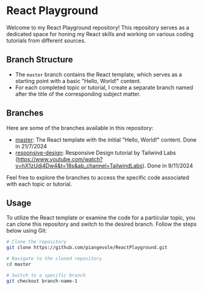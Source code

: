 # React Playground

Welcome to my React Playground repository! This repository serves as a dedicated space for honing my React skills and working on various coding tutorials from different sources.

## Branch Structure

- The `master` branch contains the React template, which serves as a starting point with a basic "Hello, World!" content.
- For each completed topic or tutorial, I create a separate branch named after the title of the corresponding subject matter.

## Branches

Here are some of the branches available in this repository:

- [master](https://github.com/piangevole/ReactPlayground/tree/master): The React template with the initial "Hello, World!" content. Done in 21/7/2024
- [responsive-design](https://github.com/darylkevinwinoto/ReactPlayground/tree/responsive-design): Responsive Design tutorial by Tailwind Labs (https://www.youtube.com/watch?v=hX1zUdj4Dw4&t=18s&ab_channel=TailwindLabs). Done in 9/11/2024

Feel free to explore the branches to access the specific code associated with each topic or tutorial.

## Usage

To utilize the React template or examine the code for a particular topic, you can clone this repository and switch to the desired branch. Follow the steps below using Git:

```bash
# Clone the repository
git clone https://github.com/piangevole/ReactPlayground.git

# Navigate to the cloned repository
cd master

# Switch to a specific branch
git checkout branch-name-1
